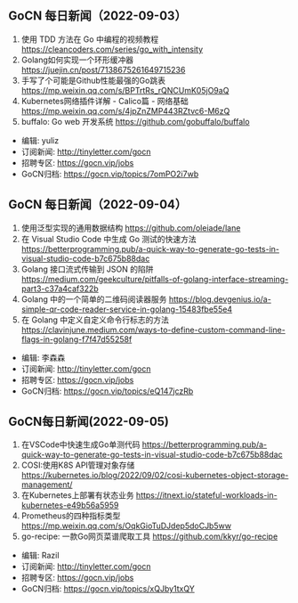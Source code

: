 ## GoCN 每日新闻（2022-09-03）

1. 使用 TDD 方法在 Go 中编程的视频教程 https://cleancoders.com/series/go_with_intensity
2. Golang如何实现一个环形缓冲器 https://juejin.cn/post/7138675261649715236
3. 手写了个可能是Github性能最强的Go跳表 https://mp.weixin.qq.com/s/BPTrtRs_rQNCUmK05jO9aQ
4. Kubernetes网络插件详解 - Calico篇 - 网络基础 https://mp.weixin.qq.com/s/4jpZnZMP443RZtvc6-M6zQ
5. buffalo: Go web 开发系统 https://github.com/gobuffalo/buffalo

* 编辑: yuliz
* 订阅新闻: http://tinyletter.com/gocn
* 招聘专区: https://gocn.vip/jobs
* GoCN归档: https://gocn.vip/topics/7omPO2i7wb

## GoCN 每日新闻（2022-09-04）

1. 使用泛型实现的通用数据结构 https://github.com/oleiade/lane
2. 在 Visual Studio Code 中生成 Go 测试的快速方法 https://betterprogramming.pub/a-quick-way-to-generate-go-tests-in-visual-studio-code-b7c675b88dac
3. Golang 接口流式传输到 JSON 的陷阱 https://medium.com/geekculture/pitfalls-of-golang-interface-streaming-part3-c37a4caf322b
4. Golang 中的一个简单的二维码阅读器服务 https://blog.devgenius.io/a-simple-qr-code-reader-service-in-golang-15483fbe55e4
5. 在 Golang 中定义自定义命令行标志的方法 https://clavinjune.medium.com/ways-to-define-custom-command-line-flags-in-golang-f7f47d55258f

* 编辑:  李森森
* 订阅新闻: http://tinyletter.com/gocn
* 招聘专区: https://gocn.vip/jobs
* GoCN归档: https://gocn.vip/topics/eQ147jczRb


## GoCN每日新闻(2022-09-05)

1. 在VSCode中快速生成Go单测代码 https://betterprogramming.pub/a-quick-way-to-generate-go-tests-in-visual-studio-code-b7c675b88dac
2. COSI:使用K8S API管理对象存储 https://kubernetes.io/blog/2022/09/02/cosi-kubernetes-object-storage-management/
3. 在Kubernetes上部署有状态业务 https://itnext.io/stateful-workloads-in-kubernetes-e49b56a5959
4. Prometheus的四种指标类型 https://mp.weixin.qq.com/s/OqkGioTuDJdep5doCJb5ww
5. go-recipe: 一款Go网页菜谱爬取工具 https://github.com/kkyr/go-recipe
 
* 编辑: Razil
* 订阅新闻: http://tinyletter.com/gocn
* 招聘专区: https://gocn.vip/jobs
* GoCN归档: https://gocn.vip/topics/xQJby1txQY
